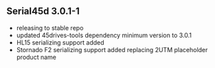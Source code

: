 ## Serial45d 3.0.1-1

* releasing to stable repo
* updated 45drives-tools dependency minimum version to 3.0.1
* HL15 serializing support added
* Stornado F2 serializing support added replacing 2UTM placeholder product name